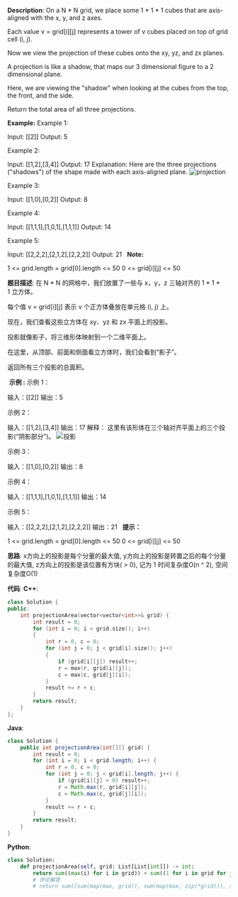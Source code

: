 __Description__:
On a N * N grid, we place some 1 * 1 * 1 cubes that are axis-aligned with the x, y, and z axes.

Each value v = grid[i][j] represents a tower of v cubes placed on top of grid cell (i, j).

Now we view the projection of these cubes onto the xy, yz, and zx planes.

A projection is like a shadow, that maps our 3 dimensional figure to a 2 dimensional plane. 

Here, we are viewing the "shadow" when looking at the cubes from the top, the front, and the side.

Return the total area of all three projections.

__Example:__
Example 1:

Input: [[2]]
Output: 5

Example 2:

Input: [[1,2],[3,4]]
Output: 17
Explanation: 
Here are the three projections ("shadows") of the shape made with each axis-aligned plane.
![projection](https://s3-lc-upload.s3.amazonaws.com/uploads/2018/08/02/shadow.png)

Example 3:

Input: [[1,0],[0,2]]
Output: 8

Example 4:

Input: [[1,1,1],[1,0,1],[1,1,1]]
Output: 14

Example 5:

Input: [[2,2,2],[2,1,2],[2,2,2]]
Output: 21
 
__Note:__

1 <= grid.length = grid[0].length <= 50
0 <= grid[i][j] <= 50

__题目描述__:
在 N * N 的网格中，我们放置了一些与 x，y，z 三轴对齐的 1 * 1 * 1 立方体。

每个值 v = grid[i][j] 表示 v 个正方体叠放在单元格 (i, j) 上。

现在，我们查看这些立方体在 xy、yz 和 zx 平面上的投影。

投影就像影子，将三维形体映射到一个二维平面上。

在这里，从顶部、前面和侧面看立方体时，我们会看到“影子”。

返回所有三个投影的总面积。

 __示例 :__
示例 1：

输入：[[2]]
输出：5

示例 2：

输入：[[1,2],[3,4]]
输出：17
解释：
这里有该形体在三个轴对齐平面上的三个投影(“阴影部分”)。
![投影](https://s3-lc-upload.s3.amazonaws.com/uploads/2018/08/02/shadow.png)

示例 3：

输入：[[1,0],[0,2]]
输出：8

示例 4：

输入：[[1,1,1],[1,0,1],[1,1,1]]
输出：14

示例 5：

输入：[[2,2,2],[2,1,2],[2,2,2]]
输出：21
 
__提示：__

1 <= grid.length = grid[0].length <= 50
0 <= grid[i][j] <= 50

__思路__:
x方向上的投影是每个分量的最大值, y方向上的投影是转置之后的每个分量的最大值, z方向上的投影是该位置有方块( > 0), 记为 1
时间复杂度O(n ^ 2), 空间复杂度O(1)

__代码__:
__C++__:
```C++
class Solution {
public:
    int projectionArea(vector<vector<int>>& grid) {
        int result = 0;
        for (int i = 0; i < grid.size(); i++) 
        {
            int r = 0, c = 0;
            for (int j = 0; j < grid[i].size(); j++) 
            {
                if (grid[i][j]) result++;
                r = max(r, grid[i][j]);
                c = max(c, grid[j][i]);
            }
            result += r + c;
        }
        return result;
    }
};
```

__Java__:
```Java
class Solution {
    public int projectionArea(int[][] grid) {
        int result = 0;
        for (int i = 0; i < grid.length; i++) {
            int r = 0, c = 0;
            for (int j = 0; j < grid[i].length; j++) {
                if (grid[i][j] > 0) result++;
                r = Math.max(r, grid[i][j]);
                c = Math.max(c, grid[j][i]);
            }
            result += r + c;
        }
        return result;
    }
}
```

__Python__:
```Python
class Solution:
    def projectionArea(self, grid: List[List[int]]) -> int:
        return sum((max(i) for i in grid)) + sum((1 for i in grid for j in i if j)) + sum((max(i) for i in zip(*grid)))
        # 评论解答
        # return sum([sum(map(max, grid)), sum(map(max, zip(*grid))), sum(v > 0 for row in grid for v in row)])
```